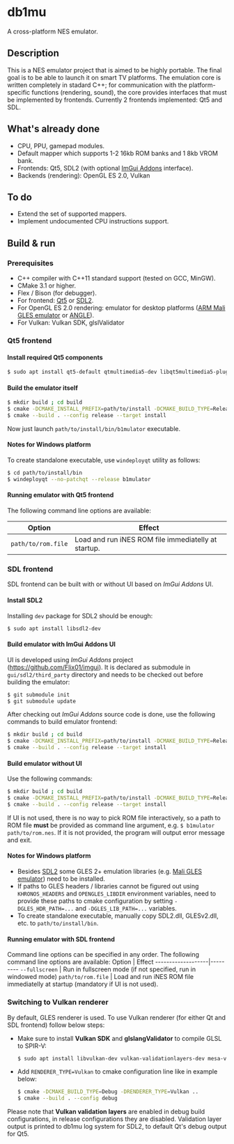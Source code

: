 # db1mu
A cross-platform NES emulator.

## Description
This is a NES emulator project that is aimed to be highly portable. The final goal is to be able to launch it on smart TV platforms. The emulation core is written completely in stadard C++; for communication with the platform-specific functions (rendering, sound), the core provides interfaces that must be implemented by frontends. Currently 2 frontends implemented: Qt5 and SDL.

## What's already done
* CPU, PPU, gamepad modules.
* Default mapper which supports 1-2 16kb ROM banks and 1 8kb VROM bank.
* Frontends: Qt5, SDL2 (with optional [ImGui Addons](https://github.com/Flix01/imgui) interface).
* Backends (rendering): OpenGL ES 2.0, Vulkan

## To do
* Extend the set of supported mappers.
* Implement undocumented CPU instructions support.

## Build & run
### Prerequisites
* C++ compiler with C++11 standard support (tested on GCC, MinGW).
* CMake 3.1 or higher.
* Flex / Bison (for debugger).
* For frontend: [Qt5](https://www.qt.io/download) or [SDL2](https://libsdl.org/download-2.0.php).
* For OpenGL ES 2.0 rendering: emulator for desktop platforms ([ARM Mali GLES emulator](https://developer.arm.com/tools-and-software/graphics-and-gaming/opengl-es-emulator/downloads) or [ANGLE](https://github.com/google/angle)).
* For Vulkan: Vulkan SDK, glslValidator

### Qt5 frontend
#### Install required Qt5 components
```bash
$ sudo apt install qt5-default qtmultimedia5-dev libqt5multimedia5-plugins 
```

#### Build the emulator itself
```bash
$ mkdir build ; cd build
$ cmake -DCMAKE_INSTALL_PREFIX=path/to/install -DCMAKE_BUILD_TYPE=Release -DFRONTEND_TYPE=QT ..
$ cmake --build . --config release --target install
```
Now just launch `path/to/install/bin/b1mulator` executable.

#### Notes for Windows platform
To create standalone executable, use `windeployqt` utility as follows:
```bash
$ cd path/to/install/bin
$ windeployqt --no-patchqt --release b1mulator
```

#### Running emulator with Qt5 frontend
The following command line options are available:

Option             | Effect
-------------------|---------
`path/to/rom.file` | Load and run iNES ROM file immediatelly at startup.

### SDL frontend
SDL frontend can be built with or without UI based on *ImGui Addons* UI.

#### Install SDL2
Installing `dev` package for SDL2 should be enough:
```bash
$ sudo apt install libsdl2-dev
```

#### Build emulator with ImGui Addons UI
UI is developed using *ImGui Addons* project (https://github.com/Flix01/imgui). It is declared as submodule in `gui/sdl2/third_party` directory and needs to be checked out before building the emulator:
```bash
$ git submodule init
$ git submodule update
```
After checking out *ImGui Addons* source code is done, use the following commands to build emulator frontend:
```bash
$ mkdir build ; cd build
$ cmake -DCMAKE_INSTALL_PREFIX=path/to/install -DCMAKE_BUILD_TYPE=Release -DFRONTEND_TYPE=SDL ..
$ cmake --build . --config release --target install
```

#### Build emulator without UI
Use the following commands:
```bash
$ mkdir build ; cd build
$ cmake -DCMAKE_INSTALL_PREFIX=path/to/install -DCMAKE_BUILD_TYPE=Release -DFRONTEND_TYPE=SDL -DUSE_IMGUI=OFF ..
$ cmake --build . --config release --target install
```
If UI is not used, there is no way to pick ROM file interactively, so a path to ROM file **must** be provided as command line argument, e.g. `$ b1mulator path/to/rom.nes`. If it is not provided, the program will output error message and exit.

#### Notes for Windows platform
- Besides [SDL2](https://libsdl.org/download-2.0.php) some GLES 2+ emulation libraries (e.g. [Mali GLES emulator](https://developer.arm.com/tools-and-software/graphics-and-gaming/opengl-es-emulator/downloads)) need to be installed.
- If paths to GLES headers / libraries cannot be figured out using `KHRONOS_HEADERS` and `OPENGLES_LIBDIR` environment variables, need to provide these paths to cmake configuration by setting `-DGLES_HDR_PATH=...` and `-DGLES_LIB_PATH=...` variables.
- To create standalone executable, manually copy SDL2.dll, GLESv2.dll, etc. to `path/to/install/bin`.

#### Running emulator with SDL frontend
Command line options can be specified in any order. The following command line options are available:
Option             | Effect
-------------------|---------
`--fullscreen`     | Run in fullscreen mode (if not specified, run in windowed mode)
`path/to/rom.file` | Load and run iNES ROM file immediatelly at startup (mandatory if UI is not used).

### Switching to Vulkan renderer
By default, GLES renderer is used. To use Vulkan renderer (for either Qt and SDL frontend) follow below steps:

- Make sure to install **Vulkan SDK** and **glslangValidator** to compile GLSL to SPIR-V:  
  ```bash
  $ sudo apt install libvulkan-dev vulkan-validationlayers-dev mesa-vulkan-drivers vulkan-tools glslang-tools
  ```
- Add `RENDERER_TYPE=Vulkan` to cmake configuration line like in example below:  
  ```bash
  $ cmake -DCMAKE_BUILD_TYPE=Debug -DRENDERER_TYPE=Vulkan ..
  $ cmake --build . --config debug
  ```

Please note that **Vulkan validation layers** are enabled in debug build configurations, in release configurations they are disabled. Validation layer output is printed to db1mu log system for SDL2, to default Qt's debug output for Qt5.
